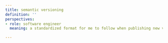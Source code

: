 ```yaml
---
title: semantic versioning
definition: ''
perspectives: 
- role: software engineer
  meaning: a standardized format for me to follow when publishing new versions of software libraries, frameworks, or products.

---
```


